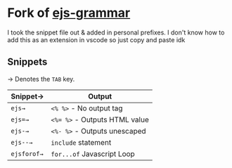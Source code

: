 # Fork of [ejs-grammar](https://github.com/Digitalbrainstem/ejs-grammar) 

I took the snippet file out & added in personal prefixes. I don't know how to add this as an extension in vscode so just copy and paste idk

## Snippets

→ Denotes the `TAB` key.

| Snippet→ | Output |
| --- | --- |
| `ejs→`    | `<% %>` - No output tag         |
| `ejs=→`  | `<%= %>` - Outputs HTML value    |
| `ejs-→`  | `<%- %>` - Outputs unescaped     |
| `ejs--→`  | `include` statement             |
| `ejsforof→`  | `for...of` Javascript Loop   |
